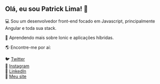 ## Olá, eu sou Patrick Lima! 👋

💻 Sou um desenvolvedor front-end focado em Javascript, principalmente Angular e toda sua stack.

🌱 Aprendendo mais sobre Ionic e aplicações híbridas.

🌎 Encontre-me por aí:

  🐦 [Twitter](https://twitter.com/opatrickgdl) <br>
  📸 [Instagram](https://instagram.com/patrick.gl) <br>
  💼 [LinkedIn](https://linkedin.com/in/patrickgdl) <br>
  🚀 [Meu site](https://patricklima.dev)
  
